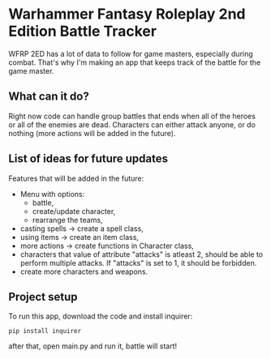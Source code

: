 # Warhammer Fantasy Roleplay 2nd Edition Battle Tracker

WFRP 2ED has a lot of data to follow for game masters, especially during combat.
That's why I'm making an app that keeps track of the battle for the game master.

## What can it do?

Right now code can handle group battles that ends when all of the heroes or all of the enemies are dead.
Characters can either attack anyone, or do nothing (more actions will be added in the future).

## List of ideas for future updates

Features that will be added in the future:
- Menu with options:
  - battle,
  - create/update character,
  - rearrange the teams,
- casting spells -> create a spell class,
- using items -> create an item class,
- more actions -> create functions in Character class,
- characters that value of attribute "attacks" is atleast 2, should be able to perform multiple attacks. If "attacks" is set to 1, it should be forbidden. 
- create more characters and weapons.

## Project setup

To run this app, download the code and install inquirer:

```
pip install inquirer
```

after that, open main.py and run it, battle will start!


